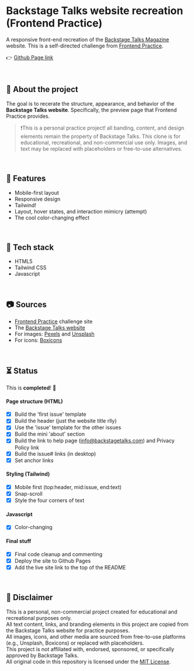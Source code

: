 # Backstage Talks website recreation (Frontend Practice)

A responsive front-end recreation of the [Backstage Talks Magazine](https://backstagetalks.com/) website. This is a self-directed challenge from [Frontend Practice](https://www.frontendpractice.com/projects/backstage-talks).

👉 [Github Page link](https://overuseofrem.github.io/backstagetalks-recreate/)

<br>

## 📌 About the project

The goal is to recerate the structure, appearance, and behavior of the **Backstage Talks website**. Specifically, the preview page that Frontend Practice provides.

> ❗This is a personal practice project! all banding, content, and design elements remain the property of Backstage Talks. This clone is for educational, recreational, and non-commercial use only.
> Images, and text may be replaced with placeholders or free-to-use alternatives.

<br>

## 🍮 Features

- Mobile-first layout
- Responsive design
- Tailwind!
- Layout, hover states, and interaction mimicry (attempt)
- The cool color-changing effect

<br>

## 🔧 Tech stack

- HTML5
- Tailwind CSS
- Javascript

<br>

## 📷 Sources

- [Frontend Practice](https://www.frontendpractice.com/projects/backstage-talks) challenge site
- The [Backstage Talks website](https://backstagetalks.com/)
- For images: [Pexels](https://www.pexels.com/) and [Unsplash](https://unsplash.com/)
- For icons: [Boxicons](https://boxicons.com/)

<br>

## ⏳ Status

This is **completed**! 🥳

#### Page structure (HTML)
- [x] Build the 'first issue' template
- [x] Build the header (just the website title rlly)
- [x] Use the 'issue' template for the other issues
- [x] Build the mini 'about' section
- [x] Build the link to help page (info@backstagetalks.com) and Privacy Policy link
- [x] Build the issue# links (in desktop)
- [x] Set anchor links

#### Styling (Tailwind)
- [x] Mobile first (top:header, mid:issue, end:text)
- [x] Snap-scroll
- [x] Style the four corners of text

#### Javascript
- [x] Color-changing

#### Final stuff
- [x] Final code cleanup and commenting
- [x] Deploy the site to Github Pages
- [x] Add the live site link to the top of the README

<br>

## 📝 Disclaimer

This is a personal, non-commercial project created for educational and recreational purposes only.  
All text content, links, and branding elements in this project are copied from the Backstage Talks website for practice purposes.  
All images, icons, and other media are sourced from free-to-use platforms (e.g., Unsplash, Boxicons) or replaced with placeholders.  
This project is not affiliated with, endorsed, sponsored, or specifically approved by Backstage Talks.  
All original code in this repository is licensed under the [MIT License](LICENSE).
